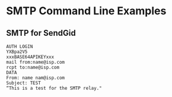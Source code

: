 
# SMTP Command Line Examples

## SMTP for SendGid
```
AUTH LOGIN
YXBpa2V5
xxxBASE64APIKEYxxx
mail from:name@isp.com
rcpt to:name@isp.com
DATA
From: name nam@isp.com
Subject: TEST
“This is a test for the SMTP relay."
```